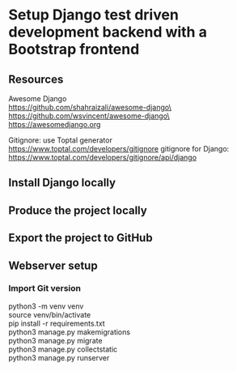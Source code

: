 # Setup Django test driven development backend with a Bootstrap frontend 

## Resources
Awesome Django\
https://github.com/shahraizali/awesome-django\
https://github.com/wsvincent/awesome-django\
https://awesomedjango.org

Gitignore: use Toptal generator\
https://www.toptal.com/developers/gitignore
gitignore for Django:\
https://www.toptal.com/developers/gitignore/api/django


## Install Django locally  


## Produce the project locally  


## Export the project to GitHub  


## Webserver setup  
### Import Git version  
python3 -m venv venv  
source venv/bin/activate  
pip install -r requirements.txt  
python3 manage.py makemigrations  
python3 manage.py migrate  
python3 manage.py collectstatic  
python3 manage.py runserver  

